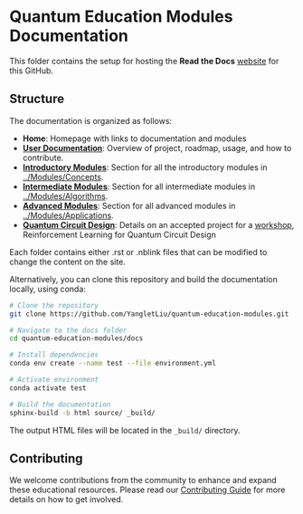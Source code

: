 # Quantum Education Modules Documentation

This folder contains the setup for hosting the **Read the Docs** [website](https://quantum-education-modules.readthedocs.io/en/latest/) for this GitHub.

## Structure

The documentation is organized as follows:

- **Home**: Homepage with links to documentation and modules
- **[User Documentation](source/user/)**: Overview of project, roadmap, usage, and how to contribute.
- **[Introductory Modules](source/introductory)**: Section for all the introductory modules in [../Modules/Concepts](../Modules/Concepts).
- **[Intermediate Modules](source/intermediate)**: Section for all intermediate modules in [../Modules/Algorithms](../Modules/Algorithms).
- **[Advanced Modules](source/advanced)**: Section for all advanced modules in [../Modules/Applications](../Modules/Applications).
- **[Quantum Circuit Design](source/quantum_circuit_design)**: Details on an accepted project for a [workshop](https://april-tools.github.io/colorai/accepted.html), Reinforcement Learning for Quantum Circuit Design

Each folder contains either .rst or .nblink files that can be modified to change the content on the site.

Alternatively, you can clone this repository and build the documentation locally, using conda:

```bash
# Clone the repository
git clone https://github.com/YangletLiu/quantum-education-modules.git

# Navigate to the docs folder
cd quantum-education-modules/docs

# Install dependencies
conda env create --name test --file environment.yml

# Activate environment
conda activate test

# Build the documentation
sphinx-build -b html source/ _build/
```

The output HTML files will be located in the `_build/` directory.

## Contributing

We welcome contributions from the community to enhance and expand these educational resources. Please read our [Contributing Guide](https://quantum-education-modules.readthedocs.io/en/latest/user/contribute.html) for more details on how to get involved.
